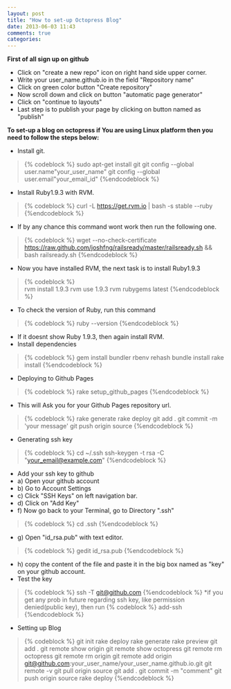 ```yaml
---
layout: post
title: "How to set-up Octopress Blog"
date: 2013-06-03 11:43
comments: true
categories: 
---
```

**First of all sign up on github**
+ Click on "create a new repo" icon on right hand side upper corner.
+ Write your user_name.github.io in the field "Repository name"
+ Click on green color button "Create repository"
+ Now scroll down and click on button "automatic page generator"
+ Click on "continue to layouts"
+ Last step is to publish your page by clicking on button named as "publish"

**To set-up a blog on octopress if You are using Linux platform then you need to follow the steps below:**

* Install git.
>	
>	{% codeblock %}
>	sudo apt-get install git
>	git config --global user.name"your_user_name"
>	git config --global user.email"your_email_id"
>	{%endcodeblock %}
* Install Ruby1.9.3 with RVM.
>	{% codeblock %}
>	curl -L https://get.rvm.io | bash -s stable --ruby
>{%endcodeblock %}
* If by any chance this command wont work then run the following one.
>{% codeblock %}
>	wget --no-check-certificate https://raw.github.com/joshfng/railsready/master/railsready.sh && bash railsready.sh
>{%endcodeblock %}
* Now you have installed RVM, the next task is to install Ruby1.9.3
>{% codeblock %}	
>	rvm install 1.9.3
>	rvm use 1.9.3
>	rvm rubygems latest
>{%endcodeblock %}
* To check the version of Ruby, run this command
>{% codeblock %}
>	ruby --version
>{%endcodeblock %}
* If it doesnt show Ruby 1.9.3, then again install RVM.
* Install dependencies
>{% codeblock %}
>	gem install bundler
>	rbenv rehash
>	bundle install
>	rake install
>{%endcodeblock %}
* Deploying to Github Pages
>{% codeblock %}
>	rake setup_github_pages
>{%endcodeblock %}
* This will Ask you for your Github Pages repository url.
>{% codeblock %}
>	rake generate
>	rake deploy
>	git add .
>	git commit -m 'your message'
>	git push origin source
>{%endcodeblock %}
* Generating ssh key
>{% codeblock %}
>	cd ~/.ssh
>	ssh-keygen -t rsa -C "your_email@example.com"
>{%endcodeblock %}
* Add your ssh key to github
*	a) Open your github account
*	b) Go to Account Settings
*	c) Click "SSH Keys" on left navigation bar.
*	d) Click on "Add Key"
*	f) Now go back to your Terminal, go to Directory ".ssh"
>{% codeblock %}
>cd .ssh
>{%endcodeblock %}
*	g) Open "id_rsa.pub" with text editor.
>{% codeblock %}
>gedit id_rsa.pub
>{%endcodeblock %}
*	h) copy the content of the file and paste it in the big box named as "key" on your github account.
* Test the key
>{% codeblock %}
>	ssh -T git@github.com
>{%endcodeblock %}
*if you get any prob in future regarding ssh key, like permission denied(public key), then run
>{% codeblock %}
>	add-ssh
>{%endcodeblock %}
* Setting up Blog
>{% codeblock %}
>	git init
>	rake deploy
>	rake generate
>	rake preview
>	git add .
>	git remote show origin
>	git remote show octopress
>	git remote rm octopress
>	git remote rm origin
>	git remote add origin git@github.com:your_user_name/your_user_name.github.io.git
>	git remote -v
>	git pull origin source
>	git add .
>	git commit -m "comment"
>	git push origin source
>	rake deploy
>{%endcodeblock %}	





